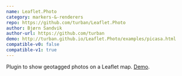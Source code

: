 ```yaml
---
name: Leaflet.Photo
category: markers-&-renderers
repo: https://github.com/turban/Leaflet.Photo
author: Bjørn Sandvik
author-url: https://github.com/turban
demo: http://turban.github.io/Leaflet.Photo/examples/picasa.html
compatible-v0: false
compatible-v1: true
---
```


Plugin to show geotagged photos on a Leaflet map. <a href="http://turban.github.io/Leaflet.Photo/examples/picasa.html">Demo</a>.
